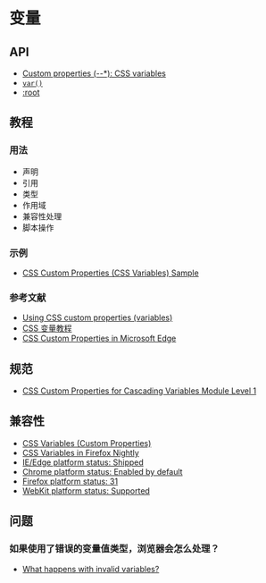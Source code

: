 # 变量

## API

- [Custom properties (--*): CSS variables](https://developer.mozilla.org/en-US/docs/Web/CSS/--*)
- [`var()`](https://developer.mozilla.org/en-US/docs/Web/CSS/var)
- [:root](https://developer.mozilla.org/en-US/docs/Web/CSS/:root)

## 教程

### 用法

- 声明
- 引用
- 类型
- 作用域
- 兼容性处理
- 脚本操作

### 示例

- [CSS Custom Properties (CSS Variables) Sample](https://googlechrome.github.io/samples/css-custom-properties/index.html)


### 参考文献

- [Using CSS custom properties (variables)](https://developer.mozilla.org/en-US/docs/Web/CSS/Using_CSS_custom_properties)
- [CSS 变量教程](https://www.ruanyifeng.com/blog/2017/05/css-variables.html)
- [CSS Custom Properties in Microsoft Edge](https://blogs.windows.com/msedgedev/2017/03/24/css-custom-properties/)

## 规范

- [CSS Custom Properties for Cascading Variables Module Level 1](https://www.w3.org/TR/css-variables/)

## 兼容性

- [CSS Variables (Custom Properties)](https://caniuse.com/#feat=css-variables)
- [CSS Variables in Firefox Nightly](https://hacks.mozilla.org/2013/12/css-variables-in-firefox-nightly/)
- [IE/Edge platform status: Shipped](https://developer.microsoft.com/en-us/microsoft-edge/platform/status/csscustompropertiesakacssvariables/)
- [Chrome platform status: Enabled by default](https://www.chromestatus.com/feature/6401356696911872)
- [Firefox platform status: 31](https://platform-status.mozilla.org/#css-variables)
- [WebKit platform status: Supported](https://webkit.org/status/#specification-css-variables)

## 问题

### 如果使用了错误的变量值类型，浏览器会怎么处理？

- [What happens with invalid variables?](https://developer.mozilla.org/en-US/docs/Web/CSS/Using_CSS_custom_properties#What_happens_with_invalid_variables)
